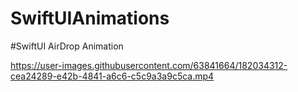 # SwiftUIAnimations

#SwiftUI AirDrop Animation

https://user-images.githubusercontent.com/63841664/182034312-cea24289-e42b-4841-a6c6-c5c9a3a9c5ca.mp4

